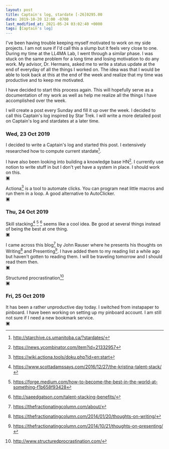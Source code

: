 ```yaml
---
layout: post
title: Captain's log, stardate [-26]0295.00
date: 2019-10-20 12:00 -0700
last_modified_at: 2021-05-24 03:02:40 +0000
tags: [Captain's log]
---
```


I've been having trouble keeping myself motivated to work on my side
projects. I am not sure if I'd call this a slump but it feels very close
to one. During my time at the LL4MA Lab, I went through a similar phase.
I was stuck on the same problem for a long time and losing motivation to
do any work. My advisor, Dr. Hermans, asked me to write a status update
at the end of everyday of all the things I worked on. The idea was that
I would be able to look back at this at the end of the week and realize
that my time was productive and to keep me motivated.

I have decided to start this process again. This will hopefully serve as
a documentation of my work as well as help me realize all the things I
have accomplished over the week.

I will create a post every Sunday and fill it up over the week. I decided
to call this Captain's log inspired by Star Trek. I will write a more
detailed post on Captain's log and stardates at a later time.  

<!-- more -->

### Wed, 23 Oct 2019

I decided to write a Captain's log and started this post. I extensively
researched how to compute current stardate[^1].

I have also been looking into building a knowledge base HN[^2].
I currently use notion to write stuff in but I don't yet have a system
in place. I should work on this.  
▣

Actiona[^3] is a tool to automate clicks. You can program neat
little macros and run them in a loop. A good alternative to AutoClicker.  
▣

### Thu, 24 Oct 2019

Skill stacking[^4] [^5] [^6] seems like a cool idea. Be good at
several things instead of being the best at one thing.  
▣

I came across this blog[^7] by John Rauser where he presents
his thoughts on Writing[^8] and Presenting[^9].
I have added them to my reading list a while ago but haven't gotten to
reading them. I will be traveling tomorrow and I should read them then.  
▣

Structured procrastination[^10]  
▣

### Fri, 25 Oct 2019

It has been a rather unproductive day today. I switched from instapaper to
pinboard. I have been working on setting up my pinboard account. I am still
not sure if I need a new bookmark service.  
▣

[^1]: <http://starchive.cs.umanitoba.ca/?stardates/>
[^2]: <https://news.ycombinator.com/item?id=21332957>
[^3]: <https://wiki.actiona.tools/doku.php?id=en:start>
[^4]: <https://www.scottadamssays.com/2016/12/27/the-kristina-talent-stack/>
[^5]: <https://forge.medium.com/how-to-become-the-best-in-the-world-at-something-f1b658f93428>
[^6]: <http://saeedgatson.com/talent-stacking-benefits/>
[^7]: <https://thefractionatingcolumn.com/about/>
[^8]: <https://thefractionatingcolumn.com/2014/01/20/thoughts-on-writing/>
[^9]: <https://thefractionatingcolumn.com/2014/10/21/thoughts-on-presenting/>
[^10]: <http://www.structuredprocrastination.com/>
